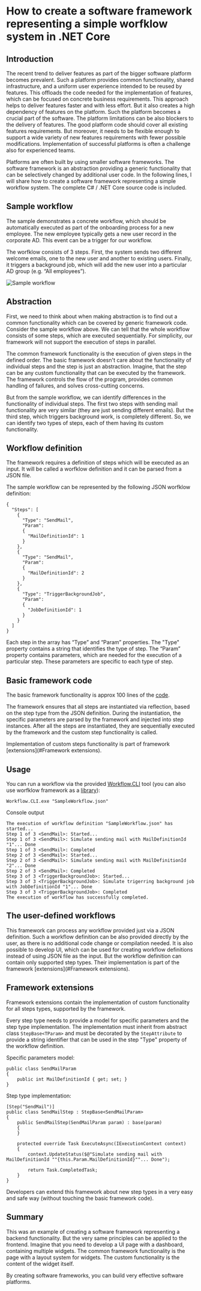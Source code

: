 # How to create a software framework representing a simple worfklow system in .NET Core

## Introduction

The recent trend to deliver features as part of the bigger software platform becomes prevalent. Such a platform provides common functionality, shared infrastructure, and a uniform user experience intended to be reused by features. This offloads the code needed for the implementation of features, which can be focused on concrete business requirements. This approach helps to deliver features faster and with less effort. But it also creates a high dependency of features on the platform. Such the platform becomes a crucial part of the software. The platform limitations can be also blockers to the delivery of features. The good platform code should cover all existing features requirements. But moreover, it needs to be flexible enough to support a wide variety of new features requirements with fewer possible modifications. Implementation of successful platforms is often a challenge also for experienced teams.

Platforms are often built by using smaller software frameworks. The software framework is an abstraction providing a generic functionality that can be selectively changed by additional user code. In the following lines, I will share how to create a software framework representing a simple workflow system. The complete C# / .NET Core source code is included.

## Sample workflow
The sample demonstrates a concrete workflow, which should be automatically executed as part of the onboarding process for a new employee. The new employee typically gets a new user record in the corporate AD. This event can be a trigger for our workflow.

The worfklow consists of 3 steps. First, the system sends two different welcome emails, one to the new user and another to existing users. Finally, it triggers a background job, which will add the new user into a particular AD group (e.g. “All employees”).

![Sample workflow](Source/assets/images/SampleWorkflow.png)

## Abstraction
First, we need to think about when making abstraction is to find out a common functionality which can be covered by generic framework code. Consider the sample workflow above. We can tell that the whole workflow consists of some steps, which are executed sequentially. For simplicity, our framework will not support the execution of steps in parallel.

The common framework functionality is the execution of given steps in the defined order. The basic framework doesn't care about the functionality of individual steps and the step is just an abstraction. Imagine, that the step can be any custom functionality that can be executed by the framework.  The framework controls the flow of the program, provides common handling of failures, and solves cross-cutting concerns.

But from the sample workflow, we can identify differences in the functionality of individual steps. The first two steps with sending mail functionality are very similar (they are just sending different emails). But the third step, which triggers background work, is completely different.
So, we can identify two types of steps, each of them having its custom functionality.

## Workflow definition
The framework requires a definition of steps which will be executed as an input. It will be called a worfklow definition and it can be parsed from a JSON file.

The sample workflow can be represented by the following JSON worfklow definition:

```
{
  "Steps": [
    {
      "Type": "SendMail",
      "Param":
      {
        "MailDefinitionId": 1
      }
    },
    {
      "Type": "SendMail",
      "Param":
      {
        "MailDefinitionId": 2
      }
    },
    {
      "Type": "TriggerBackgroundJob",
      "Param":
      {
        "JobDefinitionId": 1
      }
    }
  ]
}
```

Each step in the array has “Type” and “Param” properties. The "Type" property contains a string that identifies the type of step. 
The “Param” property contains parameters, which are needed for the execution of a particular step. These parameters are specific to each type of step.

## Basic framework code
The basic framework functionality is approx 100 lines of the [code](Source/Workflow.Framework/Workflow.cs).

The framework ensures that all steps are instantiated via reflection, based on the step type from the JSON definition. During the instantiation, the 
specific parameters are parsed by the framework and injected into step instances.
After all the steps are instantiated, they are sequentially executed by the framework and the custom step functionality is called.

Implementation of custom steps functionality is part of framework [extensions](#Framework extensions).

## Usage

You can run a workflow via the provided [Workflow.CLI](Source/Workflow.CLI) tool (you can also use worfklow framework as a [library](Source/Workflow.Framework)):
```
Workflow.CLI.exe "SampleWorkflow.json"
```

Console output
```
The execution of workflow definition "SampleWorkflow.json" has started...
Step 1 of 3 <SendMail>: Started...
Step 1 of 3 <SendMail>: Simulate sending mail with MailDefinitionId "1"... Done
Step 1 of 3 <SendMail>: Completed
Step 2 of 3 <SendMail>: Started...
Step 2 of 3 <SendMail>: Simulate sending mail with MailDefinitionId "2"... Done
Step 2 of 3 <SendMail>: Completed
Step 3 of 3 <TriggerBackgroundJob>: Started...
Step 3 of 3 <TriggerBackgroundJob>: Simulate trigerring background job with JobDefinitionId "1"... Done
Step 3 of 3 <TriggerBackgroundJob>: Completed
The execution of workflow has successfully completed.
```

## The user-defined workflows
This framework can process any workflow provided just via a JSON definition. Such a workflow definition can be also provided directly by the user, as there is no additional code change or compilation needed. It is also possible to develop UI, which can be used for creating workflow definitions instead of using JSON file as the input. But the workflow definition can contain only supported step types. Their implementation is part of the framework [extensions](#Framework extensions).

## Framework extensions
Framework extensions contain the implementation of custom functionality for all steps types, supported by the framework.

Every step type needs to provide a model for specific parameters and the step type implementation. The implementation must inherit from abstract class `StepBase<TParam>` and must be decorated by the `StepAttribute` to provide a string identifier that can be used in the step "Type" property of the workflow definition.

Specific parameters model:

```
public class SendMailParam
{
    public int MailDefinitionId { get; set; }
}
```

Step type implementation:
```
[Step("SendMail")]
public class SendMailStep : StepBase<SendMailParam>
{
    public SendMailStep(SendMailParam param) : base(param) 
    {
    }

    protected override Task ExecuteAsync(IExecutionContext context)
    {
        context.UpdateStatus($@"Simulate sending mail with MailDefinitionId ""{this.Param.MailDefinitionId}""... Done");

        return Task.CompletedTask;
    }
}
```

Developers can extend this framework about new step types in a very easy and safe way (without touching the basic framework code).

## Summary

This was an example of creating a software framework representing a backend functionality. But the very same principles can be applied to the frontend. Imagine that you need to develop a UI page with a dashboard, containing multiple widgets. The common framework functionality is the page with a layout system for widgets. The custom functionality is the content of the widget itself.

By creating software frameworks, you can build very effective software platforms.